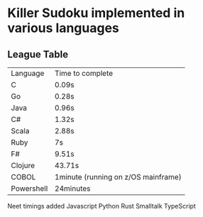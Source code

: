 <h1> Killer Sudoku implemented in various languages</h1>
  <h2>League Table</h2>
<table>
<tr><td>Language</td><td>Time to complete</td>
<tr><td>C</td><td>0.09s</td>
<tr><td>Go</td><td>0.28s</td>
<tr><td>Java</td><td>0.96s</td>
<tr><td>C#</td><td>1.32s</td>
<tr><td>Scala</td><td>2.88s</td>
<tr><td>Ruby</td><td>7s</td>
  <tr><td>F#</td><td>9.51s</td>
<tr><td>Clojure</td><td>43.71s</td>
<tr><td>COBOL</td><td>1minute (running on z/OS mainframe)</td>
<tr><td>Powershell</td><td>24minutes</td>
</table>


Neet timings added
Javascript
Python
Rust
Smalltalk
TypeScript


